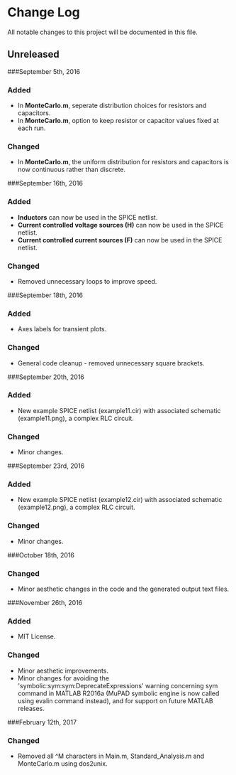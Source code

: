 # Change Log
All notable changes to this project will be documented in this file.

## Unreleased

###September 5th, 2016

### Added
- In __MonteCarlo.m__, seperate distribution choices for resistors and capacitors. 
- In __MonteCarlo.m__, option to keep resistor or capacitor values fixed at each run.

### Changed
- In __MonteCarlo.m__, the uniform distribution for resistors and capacitors is now continuous rather than discrete.

###September 16th, 2016

### Added
- __Inductors__ can now be used in the SPICE netlist.
- __Current controlled voltage sources (H)__ can now be used in the SPICE netlist.
- __Current controlled current sources (F)__ can now be used in the SPICE netlist.

### Changed
- Removed unnecessary loops to improve speed.

###September 18th, 2016

### Added
- Axes labels for transient plots.

### Changed
- General code cleanup - removed unnecessary square brackets.

###September 20th, 2016

### Added
- New example SPICE netlist (example11.cir) with associated schematic (example11.png), a complex RLC circuit.

### Changed
- Minor changes.

###September 23rd, 2016

### Added
- New example SPICE netlist (example12.cir) with associated schematic (example12.png), a complex RLC circuit.

### Changed 
- Minor changes.

###October 18th, 2016

### Changed
- Minor aesthetic changes in the code and the generated output text files.

###November 26th, 2016
### Added
- MIT License.

### Changed
- Minor aesthetic improvements.
- Minor changes for avoiding the 'symbolic:sym:sym:DeprecateExpressions' warning concerning sym command in MATLAB R2016a (MuPAD symbolic engine is now called using evalin command instead), and for support on future MATLAB releases.

###February 12th, 2017
### Changed
- Removed all ^M characters in Main.m, Standard_Analysis.m and MonteCarlo.m using dos2unix.
